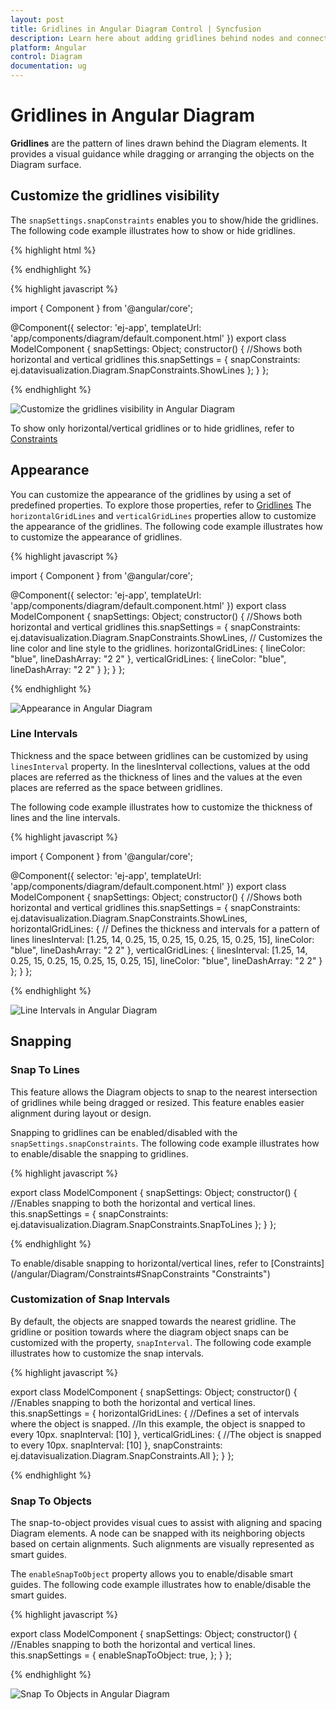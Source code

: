 ```yaml
---
layout: post
title: Gridlines in Angular Diagram Control | Syncfusion
description: Learn here about adding gridlines behind nodes and connectors support in Syncfusion Essential Angular Diagram Control, its elements, and more.
platform: Angular
control: Diagram
documentation: ug
---
```


# Gridlines in Angular Diagram

**Gridlines** are the pattern of lines drawn behind the Diagram elements. It provides a visual guidance while dragging or arranging the objects on the Diagram surface.

## Customize the gridlines visibility

The `snapSettings.snapConstraints` enables you to show/hide the gridlines. The following code example illustrates how to show or hide gridlines.

{% highlight html %}

<div>
<ej-diagram  id="diagramCore" width="700px" height="500px" [snapSettings]="snapSettings">
</ej-diagram>
</div>

{% endhighlight %}

{% highlight javascript %}

import { Component } from '@angular/core';

@Component({
  selector: 'ej-app',
  templateUrl: 'app/components/diagram/default.component.html'
})
export class ModelComponent {
    snapSettings: Object;
    constructor() {
        //Shows both horizontal and vertical gridlines
        this.snapSettings = {
              snapConstraints: ej.datavisualization.Diagram.SnapConstraints.ShowLines
        };
    }
};

{% endhighlight %}

![Customize the gridlines visibility in Angular Diagram](/angular/Diagram/Gridlines_images/Gridlines_img1.png)

To show only horizontal/vertical gridlines or to hide gridlines, refer to [Constraints](/angular/Diagram/Constraints#snapconstraints "Constraints")

## Appearance

You can customize the appearance of the gridlines by using a set of predefined properties. To explore those properties, refer to [Gridlines](/api/js/ejDiagram#snapsettings:horizontalgridlines "Gridlines")
The `horizontalGridLines` and `verticalGridLines` properties allow to customize the appearance of the gridlines. The following code example illustrates how to customize the appearance of gridlines.

{% highlight javascript %}

import { Component } from '@angular/core';

@Component({
  selector: 'ej-app',
  templateUrl: 'app/components/diagram/default.component.html'
})
export class ModelComponent {
    snapSettings: Object;
    constructor() {
        //Shows both horizontal and vertical gridlines
        this.snapSettings = {
            snapConstraints: ej.datavisualization.Diagram.SnapConstraints.ShowLines,
            // Customizes the line color and line style to the gridlines.
            horizontalGridLines: {
                lineColor: "blue",
                lineDashArray: "2 2"
            },
            verticalGridLines: {
                lineColor: "blue",
                lineDashArray: "2 2"
            }
        };
    }
};

{% endhighlight %}

![Appearance in Angular Diagram](/angular/Diagram/Gridlines_images/Gridlines_img4.png)

### Line Intervals

Thickness and the space between gridlines can be customized by using `linesInterval` property. In the linesInterval collections, values at the odd places are referred as the thickness of lines and the values at the even places are referred as the space between gridlines.

The following code example illustrates how to customize the thickness of lines and the line intervals.

{% highlight javascript %}

import { Component } from '@angular/core';

@Component({
  selector: 'ej-app',
  templateUrl: 'app/components/diagram/default.component.html'
})
export class ModelComponent {
    snapSettings: Object;
    constructor() {
        //Shows both horizontal and vertical gridlines
        this.snapSettings = {
            snapConstraints: ej.datavisualization.Diagram.SnapConstraints.ShowLines,
            horizontalGridLines: {
                // Defines the thickness and intervals for a pattern of lines
                linesInterval: [1.25, 14, 0.25, 15, 0.25, 15, 0.25, 15, 0.25, 15],
                lineColor: "blue",
                lineDashArray: "2 2"
            },
            verticalGridLines: {
                linesInterval: [1.25, 14, 0.25, 15, 0.25, 15, 0.25, 15, 0.25, 15],
                lineColor: "blue",
                lineDashArray: "2 2"
            }
        };
    }
};

{% endhighlight %}

![Line Intervals in Angular Diagram](/angular/Diagram/Gridlines_images/Gridlines_img2.png)

## Snapping

### Snap To Lines

This feature allows the Diagram objects to snap to the nearest intersection of gridlines while being dragged or resized. This feature enables easier alignment during layout or design.

Snapping to gridlines can be enabled/disabled with the `snapSettings.snapConstraints`. The following code example illustrates how to enable/disable the snapping to gridlines.

{% highlight javascript %}

export class ModelComponent {
    snapSettings: Object;
    constructor() {
        //Enables snapping to both the horizontal and vertical lines.
        this.snapSettings = {
            snapConstraints: ej.datavisualization.Diagram.SnapConstraints.SnapToLines
        };
    }
};

{% endhighlight %}

To enable/disable snapping to horizontal/vertical lines, refer to [Constraints] (/angular/Diagram/Constraints#SnapConstraints "Constraints")

### Customization of Snap Intervals

By default, the objects are snapped towards the nearest gridline. The gridline or position towards where the diagram object snaps can be customized with the property, `snapInterval`. The following code example illustrates how to customize the snap intervals.

{% highlight javascript %}

export class ModelComponent {
    snapSettings: Object;
    constructor() {
        //Enables snapping to both the horizontal and vertical lines.
        this.snapSettings = {
            horizontalGridLines: {
                //Defines a set of intervals where the object is snapped.
                //In this example, the object is snapped to every 10px.
                snapInterval: [10]
            },
            verticalGridLines: {
                //The object is snapped to every 10px.
                snapInterval: [10]
            },
            snapConstraints: ej.datavisualization.Diagram.SnapConstraints.All        };
    }
};

{% endhighlight %}

### Snap To Objects

The snap-to-object provides visual cues to assist with aligning and spacing Diagram elements. A node can be snapped with its neighboring objects based on certain alignments. Such alignments are visually represented as smart guides.

The `enableSnapToObject` property allows you to enable/disable smart guides. The following code example illustrates how to enable/disable the smart guides.

{% highlight javascript %}

export class ModelComponent {
    snapSettings: Object;
    constructor() {
        //Enables snapping to both the horizontal and vertical lines.
        this.snapSettings = {
            enableSnapToObject: true,
        };
    }
};

{% endhighlight %}

![Snap To Objects in Angular Diagram](/angular/Diagram/Gridlines_images/Gridlines_img4.png)